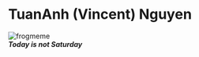 # TuanAnh (Vincent) Nguyen
![frogmeme](/home/tuananh8497/git_workspace/wtf-git/members/tuananh8497/frogmeme.png)  
***Today is not Saturday***  


